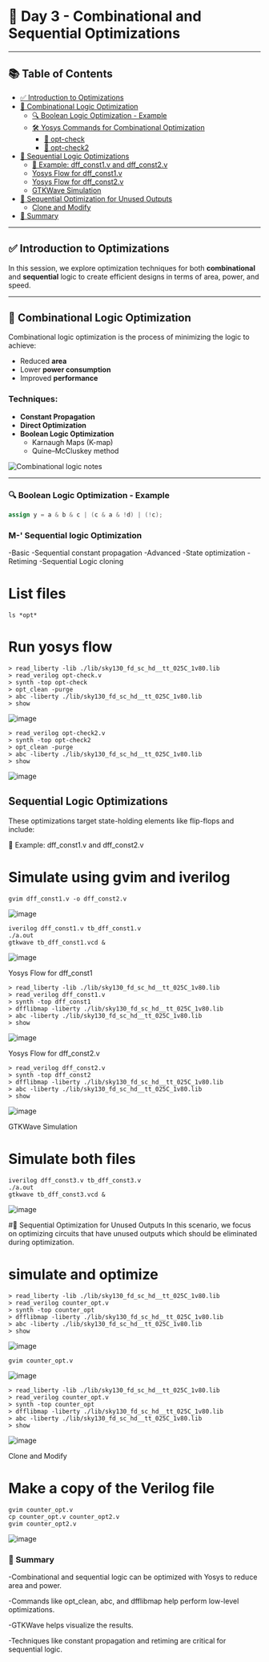 # 🧠 Day 3 - Combinational and Sequential Optimizations

---

## 📚 Table of Contents

- [✅ Introduction to Optimizations](#-introduction-to-optimizations)
- [🔧 Combinational Logic Optimization](#-combinational-logic-optimization)
  - [🔍 Boolean Logic Optimization - Example](#-boolean-logic-optimization---example)
  - [🛠️ Yosys Commands for Combinational Optimization](#️-yosys-commands-for-combinational-optimization)
    - [🔁 opt-check](#-opt-check)
    - [🔁 opt-check2](#-opt-check2)
- [🔁 Sequential Logic Optimizations](#-sequential-logic-optimizations)
  - [📘 Example: dff_const1.v and dff_const2.v](#-example-dff_const1v-and-dff_const2v)
  - [Yosys Flow for dff_const1.v](#yosys-flow-for-dff_const1v)
  - [Yosys Flow for dff_const2.v](#yosys-flow-for-dff_const2v)
  - [GTKWave Simulation](#gtkwave-simulation)
- [🎯 Sequential Optimization for Unused Outputs](#-sequential-optimization-for-unused-outputs)
  - [Clone and Modify](#clone-and-modify)
- [📌 Summary](#-summary)

---

## ✅ Introduction to Optimizations

In this session, we explore optimization techniques for both **combinational** and **sequential** logic to create efficient designs in terms of area, power, and speed.

---

## 🔧 Combinational Logic Optimization

Combinational logic optimization is the process of minimizing the logic to achieve:

- Reduced **area**
- Lower **power consumption**
- Improved **performance**

### Techniques:
- **Constant Propagation**
- **Direct Optimization**
- **Boolean Logic Optimization**
  - Karnaugh Maps (K-map)
  - Quine–McCluskey method

![Combinational logic notes](./image/1.png)

---

### 🔍 Boolean Logic Optimization - Example

```verilog
assign y = a & b & c | (c & a & !d) | (!c);
```
### M-' Sequential logic Optimization

-Basic
     -Sequential constant propagation
-Advanced
     -State optimization
     -Retiming
     -Sequential Logic cloning

# List files
```
ls *opt*
```

# Run yosys flow
```yosys
> read_liberty -lib ./lib/sky130_fd_sc_hd__tt_025C_1v80.lib
> read_verilog opt-check.v
> synth -top opt-check
> opt_clean -purge
> abc -liberty ./lib/sky130_fd_sc_hd__tt_025C_1v80.lib
> show
```
![image](./image/2.png)

``` yosys
> read_verilog opt-check2.v
> synth -top opt-check2
> opt_clean -purge
> abc -liberty ./lib/sky130_fd_sc_hd__tt_025C_1v80.lib
> show
```
![image](./image/3.png)

## Sequential Logic Optimizations

These optimizations target state-holding elements like flip-flops and include:


📘 Example: dff_const1.v and dff_const2.v
# Simulate using gvim and iverilog

```
gvim dff_const1.v -o dff_const2.v
```
![image](./image/4.png)


```
iverilog dff_const1.v tb_dff_const1.v
./a.out
gtkwave tb_dff_const1.vcd &
```
![image](./image/5.png)

Yosys Flow for dff_const1

```yosys
> read_liberty -lib ./lib/sky130_fd_sc_hd__tt_025C_1v80.lib
> read_verilog dff_const1.v
> synth -top dff_const1
> dfflibmap -liberty ./lib/sky130_fd_sc_hd__tt_025C_1v80.lib
> abc -liberty ./lib/sky130_fd_sc_hd__tt_025C_1v80.lib
> show
```
![image](./image/6.png)

Yosys Flow for dff_const2.v

```yosys
> read_verilog dff_const2.v
> synth -top dff_const2
> dfflibmap -liberty ./lib/sky130_fd_sc_hd__tt_025C_1v80.lib
> abc -liberty ./lib/sky130_fd_sc_hd__tt_025C_1v80.lib
> show
```
![image](./image/7.png)

GTKWave Simulation

# Simulate both files

```
iverilog dff_const3.v tb_dff_const3.v
./a.out
gtkwave tb_dff_const3.vcd &
```
![image](./image/8.png)


#🎯 Sequential Optimization for Unused Outputs
In this scenario, we focus on optimizing circuits that have unused outputs which should be eliminated during optimization.


# simulate and optimize

```yosys
> read_liberty -lib ./lib/sky130_fd_sc_hd__tt_025C_1v80.lib
> read_verilog counter_opt.v
> synth -top counter_opt
> dfflibmap -liberty ./lib/sky130_fd_sc_hd__tt_025C_1v80.lib
> abc -liberty ./lib/sky130_fd_sc_hd__tt_025C_1v80.lib
> show
```
![image](./image/9.png)

```
gvim counter_opt.v
```
![image](./image/10.png)

```yosys
> read_liberty -lib ./lib/sky130_fd_sc_hd__tt_025C_1v80.lib
> read_verilog counter_opt.v
> synth -top counter_opt
> dfflibmap -liberty ./lib/sky130_fd_sc_hd__tt_025C_1v80.lib
> abc -liberty ./lib/sky130_fd_sc_hd__tt_025C_1v80.lib
> show
```
![image](./image/11.png)


Clone and Modify
# Make a copy of the Verilog file

```
gvim counter_opt.v
cp counter_opt.v counter_opt2.v
gvim counter_opt2.v
```
![image](./image/12.png)

### 📌 Summary
-Combinational and sequential logic can be optimized with Yosys to reduce area and power.

-Commands like opt_clean, abc, and dfflibmap help perform low-level optimizations.

-GTKWave helps visualize the results.

-Techniques like constant propagation and retiming are critical for sequential logic.

